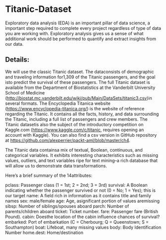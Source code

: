 # Titanic-Dataset
Exploratory data analysis (EDA) is an important pillar of data science, a important step required to complete every project regardless of type of data you are working with. Exploratory analysis gives us a sense of what additional work should be performed to quantify and extract insights from our data.

## Details:
We will use the classic Titanic dataset. The dataconsists of demographic and traveling information for1,309 of the Titanic passengers, and the goal isto predict the survival of these passengers. The full Titanic dataset is available from the Department of Biostatistics at the Vanderbilt University School of Medicine (http://biostat.mc.vanderbilt.edu/wiki/pub/Main/DataSets/titanic3.csv)in several formats. The Encyclopedia Titanica website (https://www.encyclopedia-titanica.org/) is the website of reference regarding the Titanic. It contains all the facts, history, and data surrounding the Titanic, including a full list of passengers and crew members. The Titanic datasetis also the subject of the introductory competition on Kaggle.com (https://www.kaggle.com/c/titanic, requires opening an account with Kaggle). You can also find a csv version in GitHub repository at https://github.com/alexperrier/packt-aml/blob/master/ch4.

The Titanic data containsa mix of textual, Boolean, continuous, and categorical variables. It exhibits interesting characteristics such as missing values, outliers, and text variables ripe for text mining–a rich database that will allow us to demonstrate data transformations.

Here’s a brief summary of the 14attributes:

pclass: Passenger class (1 = 1st; 2 = 2nd; 3 = 3rd)
survival: A Boolean indicating whether the passenger survived or not (0 = No; 1 = Yes); this is our target
name: A field rich in information as it contains title and family names
sex: male/female
age: Age, asignificant portion of values aremissing
sibsp: Number of siblings/spouses aboard
parch: Number of parents/children aboard
ticket: Ticket number.
fare: Passenger fare (British Pound).
cabin: Doesthe location of the cabin influence chances of survival?
embarked: Port of embarkation (C = Cherbourg; Q = Queenstown; S = Southampton)
boat: Lifeboat, many missing values
body: Body Identification Number
home.dest: Home/destination
